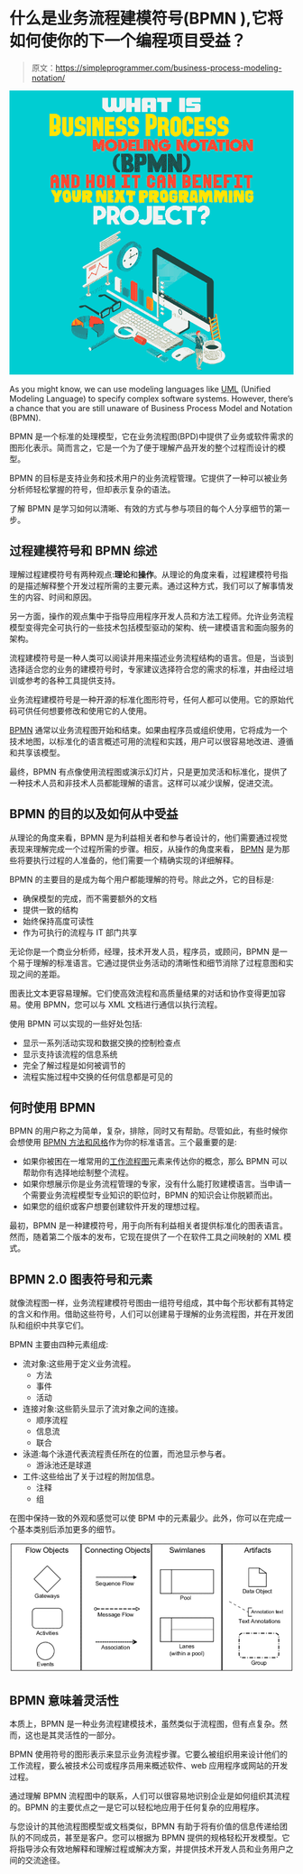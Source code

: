 # 什么是业务流程建模符号(BPMN ),它将如何使你的下一个编程项目受益？

> 原文：<https://simpleprogrammer.com/business-process-modeling-notation/>

![business process modeling notation](img/f158479e4544c431a30071315fc17c54.png)

As you might know, we can use modeling languages like [UML](https://simpleprogrammer.com/unified-modeling-language-age-of-agile/) (Unified Modeling Language) to specify complex software systems. However, there’s a chance that you are still unaware of Business Process Model and Notation (BPMN).

BPMN 是一个标准的处理模型，它在业务流程图(BPD)中提供了业务或软件需求的图形化表示。简而言之，它是一个为了便于理解产品开发的整个过程而设计的模型。

BPMN 的目标是支持业务和技术用户的业务流程管理。它提供了一种可以被业务分析师轻松掌握的符号，但却表示复杂的语法。

了解 BPMN 是学习如何以清晰、有效的方式与参与项目的每个人分享细节的第一步。

## 过程建模符号和 BPMN 综述

理解过程建模符号有两种观点:**理论**和**操作**。从理论的角度来看，过程建模符号指的是描述解释整个开发过程所需的主要元素。通过这种方式，我们可以了解事情发生的内容、时间和原因。

另一方面，操作的观点集中于指导应用程序开发人员和方法工程师。允许业务流程模型变得完全可执行的一些技术包括模型驱动的架构、统一建模语言和面向服务的架构。

流程建模符号是一种人类可以阅读并用来描述业务流程结构的语言。但是，当谈到选择适合您的业务的建模符号时，专家建议选择符合您的需求的标准，并由经过培训或参考的各种工具提供支持。

业务流程建模符号是一种开源的标准化图形符号，任何人都可以使用。它的原始代码可供任何想要修改和使用它的人使用。

[BPMN](https://www.amazon.com/dp/0982368100/makithecompsi-20) 通常以业务流程图开始和结束。如果由程序员或组织使用，它将成为一个技术地图，以标准化的语言概述可用的流程和实践，用户可以很容易地改进、遵循和共享该模型。

最终，BPMN 有点像使用流程图或演示幻灯片，只是更加灵活和标准化，提供了一种技术人员和非技术人员都能理解的语言。这样可以减少误解，促进交流。

## BPMN 的目的以及如何从中受益

从理论的角度来看，BPMN 是为利益相关者和参与者设计的，他们需要通过视觉表现来理解完成一个过程所需的步骤。相反，从操作的角度来看， [BPMN](https://www.bpmn.org/) 是为那些将要执行过程的人准备的，他们需要一个精确实现的详细解释。

BPMN 的主要目的是成为每个用户都能理解的符号。除此之外，它的目标是:

*   确保模型的完成，而不需要额外的文档
*   提供一致的结构
*   始终保持高度可读性
*   作为可执行的流程与 IT 部门共享

无论你是一个商业分析师，经理，技术开发人员，程序员，或顾问，BPMN 是一个易于理解的标准语言。它通过提供业务活动的清晰性和细节消除了过程意图和实现之间的差距。

图表比文本更容易理解。它们使高效流程和高质量结果的对话和协作变得更加容易。使用 BPMN，您可以与 XML 文档进行通信以执行流程。

使用 BPMN 可以实现的一些好处包括:

*   显示一系列活动实现和数据交换的控制检查点
*   显示支持该流程的信息系统
*   完全了解过程是如何被调节的
*   流程实施过程中交换的任何信息都是可见的

## 何时使用 BPMN

BPMN 的用户称之为简单，复杂，排除，同时又有帮助。尽管如此，有些时候你会想使用 [BPMN 方法和风格](https://www.amazon.com/BPMN-Method-Style-levels-based-methodology/dp/0982368100)作为你的标准语言。三个最重要的是:

*   如果你被困在一堆常用的[工作流程图](https://simpleprogrammer.com/7-tools-improve-web-development-workflow/)元素来传达你的概念，那么 BPMN 可以帮助你有选择地绘制整个流程。
*   如果你想展示你是业务流程管理的专家，没有什么能打败建模语言。当申请一个需要业务流程模型专业知识的职位时，BPMN 的知识会让你脱颖而出。
*   如果您的组织或客户想要创建软件开发的理想过程。

最初，BPMN 是一种建模符号，用于向所有利益相关者提供标准化的图表语言。然而，随着第二个版本的发布，它现在提供了一个在软件工具之间映射的 XML 模式。

## BPMN 2.0 图表符号和元素

就像流程图一样，业务流程建模符号图由一组符号组成，其中每个形状都有其特定的含义和作用。借助这些符号，人们可以创建易于理解的业务流程图，并在开发团队和组织中共享它们。

BPMN 主要由四种元素组成:

*   流对象:这些用于定义业务流程。
    *   方法
    *   事件
    *   活动
*   连接对象:这些箭头显示了流对象之间的连接。
    *   顺序流程
    *   信息流
    *   联合
*   泳道:每个泳道代表流程责任所在的位置，而池显示参与者。
    *   游泳池还是球道
*   工件:这些给出了关于过程的附加信息。
    *   注释
    *   组

在图中保持一致的外观和感觉可以使 BPM 中的元素最少。此外，你可以在完成一个基本类别后添加更多的细节。

![business process modeling notation](img/5a58c7cad894ea69eb7ba79670f5bc53.png)

## BPMN 意味着灵活性

本质上，BPMN 是一种业务流程建模技术，虽然类似于流程图，但有点复杂。然而，这也是其灵活性的一部分。

BPMN 使用符号的图形表示来显示业务流程步骤。它要么被组织用来设计他们的工作流程，要么被技术公司或程序员用来概述软件、web 应用程序或网站的开发过程。

通过理解 BPMN 流程图中的联系，人们可以很容易地识别企业是如何组织其流程的。BPMN 的主要优点之一是它可以轻松地应用于任何复杂的应用程序。

与您设计的其他流程图模型或文档类似，BPMN 有助于将有价值的信息传递给团队的不同成员，甚至是客户。您可以根据为 BPMN 提供的规格轻松开发模型。它将指导涉众有效地解释和理解过程或解决方案，并提供技术开发人员和业务用户之间的交流途径。